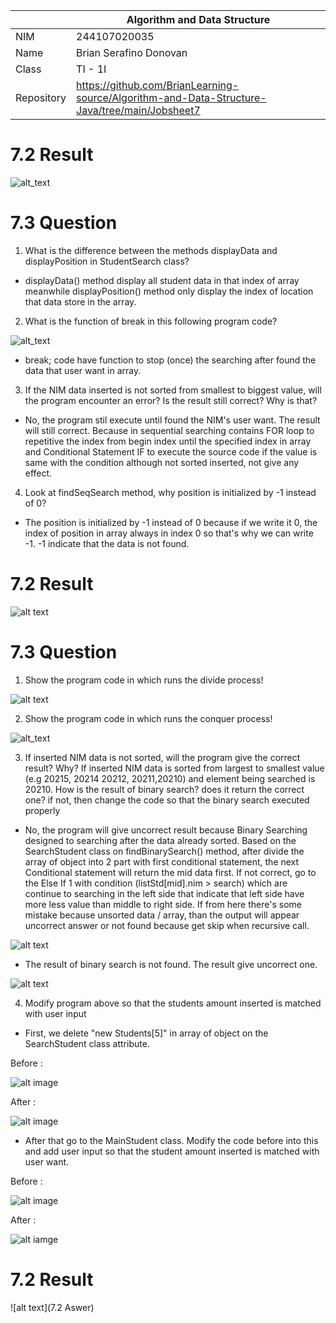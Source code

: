 |  | Algorithm and Data Structure |
|--|--|
| NIM | 244107020035 |
| Name |  Brian Serafino Donovan |
| Class | TI - 1I |
| Repository | https://github.com/BrianLearning-source/Algorithm-and-Data-Structure-Java/tree/main/Jobsheet7 |

# 7.2 Result

![alt_text](Result7.2.1)

# 7.3 Question

1. What is the difference between the methods displayData and displayPosition in StudentSearch class?

- displayData() method display all student data in that index of array meanwhile displayPosition() method only display the index of location that data store in the array.

2. What is the function of break in this following program code?

![alt_text](Question7.3.2)

- break; code have function to stop (once) the searching after found the data that user want in array.

3. If the NIM data inserted is not sorted from smallest to biggest value, will the program encounter an error? Is the result still correct? Why is that?

- No, the program stil execute until found the NIM's user want. The result will still correct. Because in sequential searching contains FOR loop to repetitive the index from begin index until the specified index in array and Conditional Statement IF to execute the source code if the value is same with the condition although not sorted inserted, not give any effect. 

4. Look at findSeqSearch method, why position is initialized by -1 instead of 0?

- The position is initialized by -1 instead of 0 because if we write it 0, the index of position in array always in index 0 so that's why we can write -1. -1 indicate that the data is not found.

# 7.2 Result

![alt text](Result7.2.2)

# 7.3 Question

1. Show the program code in which runs the divide process!

![alt text](Answer7.3.1)

2. Show the program code in which runs the conquer process!

![alt_text](Answer7.3.2)

3. If inserted NIM data is not sorted, will the program give the correct result? Why?
    If inserted NIM data is sorted from largest to smallest value (e.g 20215, 20214 20212, 20211,20210) and element being searched is 20210. How is the result of binary search? does it return the correct one? if not, then change the code so that the binary search executed properly

- No, the program will give uncorrect result because Binary Searching designed to searching after the data already sorted. Based on the SearchStudent class on findBinarySearch() method, after divide the array of object into 2 part with first conditional statement, the next Conditional statement will return the mid data first. If not correct, go to the Else If 1 with condition (listStd[mid].nim > search) which are continue to searching in the left side that indicate that left side have more less value than middle to right side. If from here there's some mistake because unsorted data / array, than the output will appear uncorrect answer or not found because get skip when recursive call.

![alt text](Answer7.3.3)

- The result of binary search is not found. The result give uncorrect one.

![alt text](Answer7.3.3.1)

4. Modify program above so that the students amount inserted is matched with user input

- First, we delete "new Students[5]" in array of object on the SearchStudent class attribute. 

Before :

![alt image](Answer7.3.4.1)

After : 

![alt image](Answer7.3.4.2)

- After that go to the MainStudent class. Modify the code before into this and add user input so that the student amount inserted is matched with user want.

Before : 

![alt image](Answer7.3.4.3)

After : 

![alt iamge](Answer7.3.4.4)

# 7.2 Result

![alt text](7.2 Aswer)

